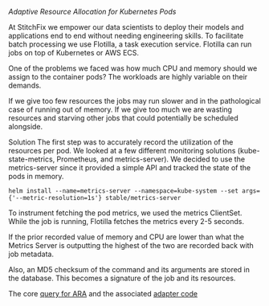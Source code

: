 *Adaptive Resource Allocation for Kubernetes Pods*

At StitchFix we empower our data scientists to deploy their models and applications end to end without needing engineering skills. To facilitate batch processing we use Flotilla, a task execution service. Flotilla can run jobs on top of Kubernetes or AWS ECS.

One of the problems we faced was how much CPU and memory should we assign to the container pods? The workloads are highly variable on their demands. 

If we give too few resources the jobs may run slower and in the pathological case of running out of memory. If we give too much we are wasting resources and starving other jobs that could potentially be scheduled alongside. 

Solution
The first step was to accurately record the utilization of the resources per pod. We looked at a few different monitoring solutions (kube-state-metrics, Prometheus, and metrics-server). We decided to use the metrics-server since it provided a simple API and tracked the state of the pods in memory. 

```
helm install --name=metrics-server --namespace=kube-system --set args={'--metric-resolution=1s'} stable/metrics-server
```
To instrument fetching the pod metrics, we used the metrics ClientSet. While the job is running, Flotilla fetches the metrics every 2-5 seconds.

If the prior recorded value of memory and CPU are lower than what the Metrics Server is outputting the highest of the two are recorded back with job metadata.

Also, an MD5 checksum of the command and its arguments are stored in the database. This becomes a signature of the job and its resources. 

The core [query for ARA](https://github.com/stitchfix/flotilla-os/blob/master/state/pg_queries.go#L53-L66) and the associated [adapter code](https://github.com/stitchfix/flotilla-os/blob/master/execution/adapter/eks_adapter.go#L269-L301)
